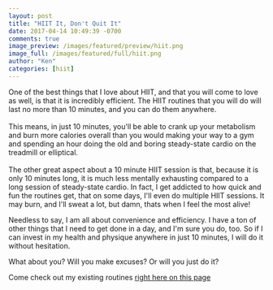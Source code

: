 ```yaml
---
layout: post
title: "HIIT It, Don't Quit It"
date: 2017-04-14 10:49:39 -0700
comments: true
image_preview: /images/featured/preview/hiit.png
image_full: /images/featured/full/hiit.png
author: "Ken"
categories: [hiit]
---
```


One of the best things that I love about HIIT, and that you will come to love as well, is that it is incredibly efficient. The HIIT routines that you will do will last no more than 10 minutes, and you can do them anywhere.<br/>
<br/>
This means, in just 10 minutes, you'll be able to crank up your metabolism and burn more calories overall than you would making your way to a gym and spending an hour doing the old and boring steady-state cardio on the treadmill or elliptical.<br/>
<br/>
The other great aspect about a 10 minute HIIT session is that, because it is only 10 minutes long, it is much less mentally exhausting compared to a long session of steady-state cardio. In fact, I get addicted to how quick and fun the routines get, that on some days, I'll even do multiple HIIT sessions. It may burn, and I'll sweat a lot, but damn, thats when I feel the most alive!

Needless to say, I am all about convenience and efficiency. I have a ton of other things that I need to get done in a day, and I'm sure you do, too. So if I can invest in my health and physique anywhere in just 10 minutes, I will do it without hesitation.

What about you? Will you make excuses? Or will you just do it?

Come check out my existing routines [right here on this page](/hiit "HIIT Routines")
